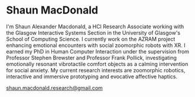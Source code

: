# Shaun MacDonald

I'm Shaun Alexander Macdonald, a HCI Research Associate working with the Glasgow Interactive Systems Section in the University of Glasgow's School of Computing Science. I currently work on the AZRAM project enhancing emotional encounters with social zoomorphic robots with XR. I earned my PhD in Human Computer Interaction under the supervision from Professor Stephen Brewster and Professor Frank Pollick, investigating emotionally resonant vibrotactile comfort objects as a calming intervention for social anxiety. My current research interests are zoomorphic robotics, interactive and immersive prototyping and evocative affective haptics.

<a href="shaun.macdonald.research@gmail.com">shaun.macdonald.research@gmail.com</a>